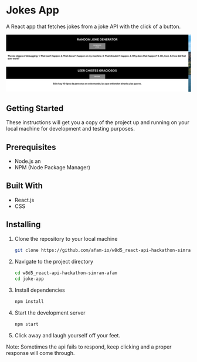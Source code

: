 # Jokes App

A React app that fetches jokes from a joke API with the click of a button.

![Joke App Screenshot](/joke-app/public/joke_app_screenshot.png)

## Getting Started

These instructions will get you a copy of the project up and running on your local machine for development and testing purposes.

## Prerequisites

- Node.js an
- NPM (Node Package Manager)

## Built With

- React.js
- CSS

## Installing

1. Clone the repository to your local machine

   ```bash
   git clone https://github.com/afam-io/w8d5_react-api-hackathon-simran-afam
   ```

2. Navigate to the project directory

   ```bash
   cd w8d5_react-api-hackathon-simran-afam
   cd joke-app
   ```

3. Install dependencies

   ```bash
   npm install
   ```

4. Start the development server

   ```bash
   npm start
   ```

5. Click away and laugh yourself off your feet.

Note: Sometimes the api fails to respond, keep clicking and a proper response will come through.
